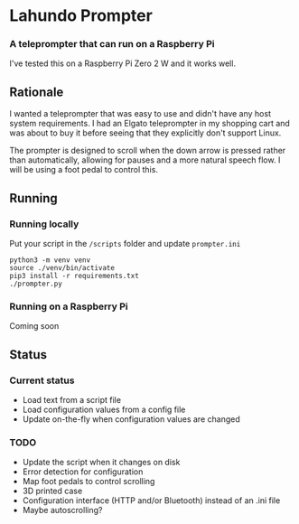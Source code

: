# Lahundo Prompter

### A teleprompter that can run on a Raspberry Pi

I've tested this on a Raspberry Pi Zero 2 W and it works well.

## Rationale
I wanted a teleprompter that was easy to use and didn't have any host
system requirements.  I had an Elgato teleprompter in my shopping cart
and was about to buy it before seeing that they explicitly don't support
Linux.

The prompter is designed to scroll when the down arrow is pressed rather
than automatically, allowing for pauses and a more natural speech flow.
I will be using a foot pedal to control this.

## Running
### Running locally
Put your script in the `/scripts` folder and update `prompter.ini`

```$console
python3 -m venv venv
source ./venv/bin/activate
pip3 install -r requirements.txt
./prompter.py
```

### Running on a Raspberry Pi
Coming soon

## Status
### Current status
* Load text from a script file
* Load configuration values from a config file
* Update on-the-fly when configuration values are changed

### TODO
* Update the script when it changes on disk
* Error detection for configuration
* Map foot pedals to control scrolling
* 3D printed case
* Configuration interface (HTTP and/or Bluetooth) instead of an .ini file
* Maybe autoscrolling?
